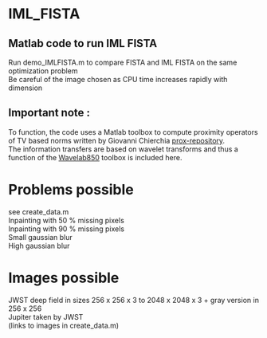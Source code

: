 # IML_FISTA
## Matlab code to run IML FISTA
 Run demo_IMLFISTA.m to compare FISTA and IML FISTA on the same optimization problem \
 Be careful of the image chosen as CPU time increases rapidly with dimension
 ## Important note :
 To function, the code uses a Matlab toolbox to compute proximity operators of TV based norms written by Giovanni Chierchia [prox-repository](http://proximity-operator.net). \
 The information transfers are based on wavelet transforms and thus a function of the [Wavelab850](https://statweb.stanford.edu/~wavelab/) toolbox is included here. 
 # Problems possible
 see create_data.m \
 Inpainting with 50 % missing pixels \
 Inpainting with 90 % missing pixels \
 Small gaussian blur \
 High gaussian blur 
 
 # Images possible
 JWST deep field in sizes 256 x 256 x 3 to 2048 x 2048 x 3 + gray version in 256 x 256 \
 Jupiter taken by JWST \
 (links to images in create_data.m)
